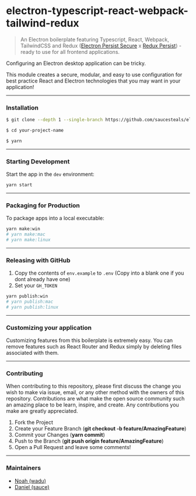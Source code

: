 # electron-typescript-react-webpack-tailwind-redux

>An Electron boilerplate featuring Typescript, React, Webpack, TailwindCSS and Redux ([Electron Persist Secure](https://github.com/saucesteals/electron-persist-secure) x [Redux Persist](https://github.com/rt2zz/redux-persist)) - ready to use for all frontend applications.

Configuring an Electron desktop application can be tricky.

This module creates a secure, modular, and easy to use configuration for best practice React and Electron technologies that you may want in your application!

---

### **Installation**


```sh
$ git clone --depth 1 --single-branch https://github.com/saucesteals/electron-typescript-react-tailwind-redux.git your-project-name

$ cd your-project-name

$ yarn
```

---

### **Starting Development**

Start the app in the `dev` environment:
```sh
yarn start
```

---

### **Packaging for Production**
To package apps into a local executable:
```sh
yarn make:win
# yarn make:mac
# yarn make:linux
```

---

### **Releasing with GitHub**
1. Copy the contents of `env.example` to `.env` (Copy into a blank one if you dont already have one)
2. Set your `GH_TOKEN` 
```sh
yarn publish:win
# yarn publish:mac
# yarn publish:linux
```

---

### **Customizing your application**

Customizing features from this boilerplate is extremely easy. You can remove features such as React Router and Redux simply by deleting files associated with them.

---

### **Contributing**
When contributing to this repository, please first discuss the change you wish to make via issue, email, or any other method with the owners of this repository.
Contributions are what make the open source community such an amazing place to be learn, inspire, and create. Any contributions you make are greatly appreciated.

1. Fork the Project
2. Create your Feature Branch (**git checkout -b feature/AmazingFeature**)
3. Commit your Changes (**yarn commit**)
4. Push to the Branch (**git push origin feature/AmazingFeature**)
5. Open a Pull Request and leave some comments!


---

### **Maintainers**
* [Noah (wadu)](https://github.com/fourwadu/)
* [Daniel (sauce)](https://github.com/saucesteals/)
